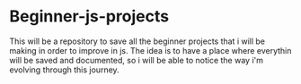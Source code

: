 # Beginner-js-projects
This will be a repository to save all the beginner projects that i will be making in order to improve in js.
The idea is to have a place where everythin will be saved and documented, so i will be able to notice the way i'm evolving through this journey.
